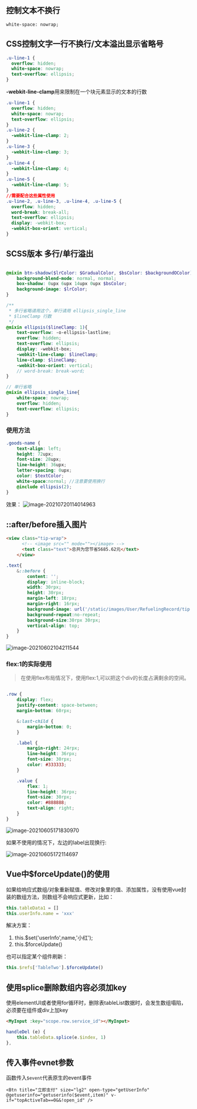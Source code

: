 ## 控制文本不换行

```
white-space: nowrap;
```



## CSS控制文字一行不换行/文本溢出显示省略号

```css
.u-line-1 {
  overflow: hidden;
  white-space: nowrap;
  text-overflow: ellipsis;
}
```

**-webkit-line-clamp**用来限制在一个块元素显示的文本的行数

```css
.u-line-1 {
  overflow: hidden;
  white-space: nowrap;
  text-overflow: ellipsis;
}
.u-line-2 {
  -webkit-line-clamp: 2;
}
.u-line-3 {
  -webkit-line-clamp: 3;
}
.u-line-4 {
  -webkit-line-clamp: 4;
}
.u-line-5 {
  -webkit-line-clamp: 5;
}
//需要配合这些属性使用
.u-line-2, .u-line-3, .u-line-4, .u-line-5 {
  overflow: hidden;
  word-break: break-all;
  text-overflow: ellipsis;
  display: -webkit-box;
  -webkit-box-orient: vertical;
}
```

## SCSS版本 多行/单行溢出

```scss

@mixin btn-shadow($lrColor: $GradualColor, $bsColor: $backgroundOColor) {
	background-blend-mode: normal, normal;
	box-shadow: 0upx 6upx 14upx 0upx $bsColor;
	background-image: $lrColor;
}

/**
 * 多行省略请用这个，单行请用 ellipsis_single_line
 * $lineClamp 行数
 */
@mixin ellipsis($lineClamp: 1){
	text-overflow: -o-ellipsis-lastline;
	overflow: hidden;
	text-overflow: ellipsis;
	display: -webkit-box;
	-webkit-line-clamp: $lineClamp;
	line-clamp: $lineClamp;
	-webkit-box-orient: vertical;
	// word-break: break-word;
}

// 单行省略
@mixin ellipsis_single_line{
	white-space: nowrap;
	overflow: hidden;
	text-overflow: ellipsis;
}
```

### 使用方法

```scss
.goods-name {
    text-align: left;
    height: 72upx;
    font-size: 28upx;
    line-height: 36upx;
    letter-spacing: 0upx;
    color: $textColor;
    white-space:normal; //注意要使用换行
    @include ellipsis(2);
}
```

效果：
![image-20210720114014963](https://i.loli.net/2021/07/20/xNCoFf9gePpXi4A.png)

## ::after/before插入图片

```html
<view class="tip-wrap">
      <!-- <image src="" mode=""></image> -->
      <text class="text">总共为您节省5685.62元</text>
    </view>
```



```css
.text{  
    &::before {
        content: '';
        display: inline-block;
        width: 30rpx;
        height: 30rpx;
        margin-left: 18rpx;
        margin-right: 16rpx;
        background-image: url('/static/images/User/RefuelingRecord/tip.png');
        background-repeat:no-repeat;
        background-size:30rpx 30rpx;
        vertical-align: top;
    }
}
```

![image-20210602104211544](https://i.loli.net/2021/06/02/ILTFWYace56gkDd.png)

### flex:1的实际使用

> 在使用flex布局情况下，使用flex:1,可以把这个div的长度占满剩余的空间。

```css

.row {
    display: flex;
    justify-content: space-between;
    margin-bottom: 60rpx;

    &:last-child {
        margin-bottom: 0;
    }

    .label {
        margin-right: 24rpx;
        line-height: 36rpx;
        font-size: 30rpx;
        color: #333333;
    }

    .value {
        flex: 1; 
        line-height: 36rpx;
        font-size: 30rpx;
        color: #888888;
        text-align: right;
    }
}
```

![image-20210605171830970](https://i.loli.net/2021/06/05/nQHsGRSutIAg73j.png)

如果不使用的情况下，左边的label出现换行:

![image-20210605172114697](https://i.loli.net/2021/06/05/yZk2QUbhDlXSNgM.png)

## Vue中$forceUpdate()的使用

如果给响应式数组/对象重新赋值、修改对象里的值、添加属性，没有使用vue封装的数组方法，则数组不会响应式更新，比如：

```js
this.tableData1 = []
this.userInfo.name = 'xxx'
```

解决方案：

1. this.$set('userInfo',name,'小红');
2. this.$forceUpdate()

也可以指定某个组件刷新：

```js
this.$refs['TableTwo'].$forceUpdate()
```

## 使用splice删除数组内容必须加key

使用elementUI或者使用for循环时，删除表tableList数据时，会发生数组塌陷，必须要在组件或div上加key

```html
<MyInput :key="scope.row.service_id"></MyInput>
```



```js
handleDel (e) {
	this.tableData.splice(e.$index, 1)
},
```

## 传入事件evnet参数

函数传入`$event`代表原生的event事件

```
<Btn title="立即支付" size="lg2" open-type="getUserInfo" @getuserinfo="getuserinfo($event,item)" v-if="topActiveTab==0&&!open_id" />
```

